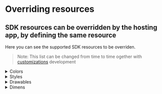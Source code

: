 # Overriding resources

## SDK resources can be overridden by the hosting app, by defining the same resource

Here you can see the supported SDK resources to be overriden.
> Note: This list can be changed from time to time ogether with [customizations](./ChatCustomizationsAndroid) development

    
<details><summary>Colors</summary>
    
  - Live Forms
    - form_field_hint
    - form_field_text
    - form_field_main_text
    - form_field_sub_text
    - form_field_available
    - form_field_unavailable
    - form_field_background
    - form_rating_field_background
    - form_selection_dropdown_background
    - form_selection_dropdown_title_background
    - submit_idle - The submit button's idle color
    - submit_pressed - The submit button's pressed color

</details>

<details><summary>Styles</summary>

- Live Forms
  - FormHintTextAppearance - override in order to change the form field hint appearance
  - MatchSpinnerStyle
  - MatchSpinnerTheme

</details>

<details><summary>Drawables</summary>

- Live Forms
  - form_bg
  - submit_button_selector
  - submit_button_idle - The Idle submit button's background shape
  - main_button_pressed - The Pressed submit button's background shape

</details>

<details><summary>Dimens</summary>

- Live Forms
  - form_main_text_style
  - form_sub_text_style
  - form_option_item_padding
  - form_field_padding
  - form_fields_gap

</details>

